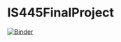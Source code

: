 # IS445FinalProject

[![Binder](https://mybinder.org/badge_logo.svg)](https://mybinder.org/v2/gh/mihakim2/IS445FinalProject/HEAD?filepath=FinalProject.ipynb)
